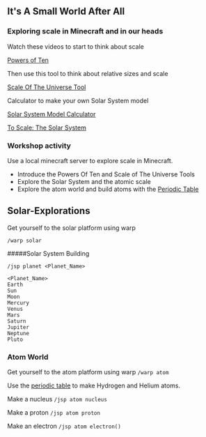 ## It's A Small World After All

### Exploring scale in Minecraft and in our heads

Watch these videos to start to think about scale

[Powers of Ten](https://www.youtube.com/watch?v=0fKBhvDjuy0)

Then use this tool to think about relative sizes and scale

[Scale Of The Universe Tool](http://www.htwins.net/scale2/)

Calculator to make your own Solar System model

[Solar System Model Calculator](http://www.exploratorium.edu/ronh/solar_system/)

[To Scale: The Solar System](https://vimeo.com/139407849)

### Workshop activity

Use a local minecraft server to explore scale in Minecraft.

 * Introduce the Powers Of Ten and Scale of The Universe Tools
 * Explore the Solar System and the atomic scale 
 * Explore the atom world and build atoms with the [Periodic Table](http://education.jlab.org/itselemental/index.html)

## Solar-Explorations

Get yourself to the solar platform using warp

`/warp solar`

#####Solar System Building

`/jsp planet <Planet_Name>`

```
<Planet_Name>
Earth
Sun
Moon
Mercury
Venus 
Mars
Saturn
Jupiter
Neptune
Pluto
```

### Atom World 

Get yourself to the atom platform using warp
`/warp atom`

Use the [periodic table](http://education.jlab.org/itselemental/index.html) to make Hydrogen and Helium atoms.

Make a nucleus
`/jsp atom nucleus`

Make a proton
`/jsp atom proton`

Make an electron
`/jsp atom electron()`





 
